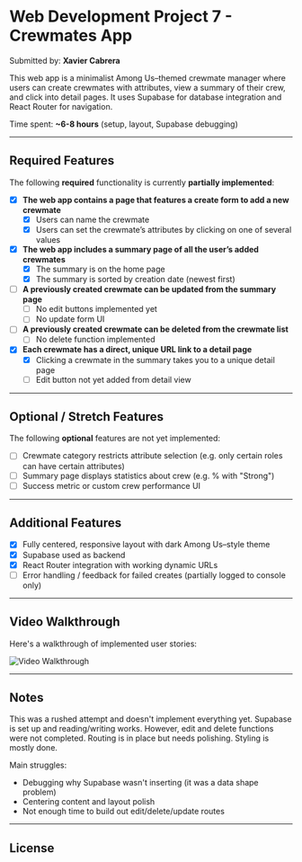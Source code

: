 # Web Development Project 7 - Crewmates App

Submitted by: **Xavier Cabrera**

This web app is a minimalist Among Us–themed crewmate manager where users can create crewmates with attributes, view a summary of their crew, and click into detail pages. It uses Supabase for database integration and React Router for navigation.

Time spent: **~6-8 hours** (setup, layout, Supabase debugging)

---

## Required Features

The following **required** functionality is currently **partially implemented**:

- [x] **The web app contains a page that features a create form to add a new crewmate**
  - [x] Users can name the crewmate
  - [x] Users can set the crewmate’s attributes by clicking on one of several values
- [x] **The web app includes a summary page of all the user’s added crewmates**
  - [x] The summary is on the home page
  - [x] The summary is sorted by creation date (newest first)
- [ ] **A previously created crewmate can be updated from the summary page**
  - [ ] No edit buttons implemented yet
  - [ ] No update form UI
- [ ] **A previously created crewmate can be deleted from the crewmate list**
  - [ ] No delete function implemented
- [x] **Each crewmate has a direct, unique URL link to a detail page**
  - [x] Clicking a crewmate in the summary takes you to a unique detail page
  - [ ] Edit button not yet added from detail view

---

## Optional / Stretch Features

The following **optional** features are not yet implemented:

- [ ] Crewmate category restricts attribute selection (e.g. only certain roles can have certain attributes)
- [ ] Summary page displays statistics about crew (e.g. % with "Strong")
- [ ] Success metric or custom crew performance UI

---

## Additional Features

- [x] Fully centered, responsive layout with dark Among Us–style theme
- [x] Supabase used as backend
- [x] React Router integration with working dynamic URLs
- [ ] Error handling / feedback for failed creates (partially logged to console only)

---

## Video Walkthrough

Here's a walkthrough of implemented user stories:

<img src='https://i.imgur.com/hwFRut0.gif' title='Video Walkthrough' alt='Video Walkthrough' />

---

## Notes

This was a rushed attempt and doesn't implement everything yet. Supabase is set up and reading/writing works. However, edit and delete functions were not completed. Routing is in place but needs polishing. Styling is mostly done.

Main struggles:
- Debugging why Supabase wasn't inserting (it was a data shape problem)
- Centering content and layout polish
- Not enough time to build out edit/delete/update routes

---

## License

